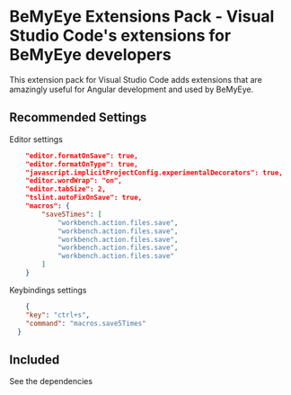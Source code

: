 # BeMyEye Extensions Pack - Visual Studio Code's extensions for BeMyEye developers

This extension pack for Visual Studio Code adds extensions that are amazingly useful for Angular development and used by BeMyEye.

## Recommended Settings

Editor settings

```json
	"editor.formatOnSave": true,
	"editor.formatOnType": true,
	"javascript.implicitProjectConfig.experimentalDecorators": true,
	"editor.wordWrap": "on",
	"editor.tabSize": 2,
	"tslint.autoFixOnSave": true,
    "macros": {
        "save5Times": [
            "workbench.action.files.save",
            "workbench.action.files.save",
            "workbench.action.files.save",
            "workbench.action.files.save",
            "workbench.action.files.save"
        ]
    }
```

Keybindings settings

```json
	{
    "key": "ctrl+s",
    "command": "macros.save5Times"
  }
```

## Included

See the dependencies

